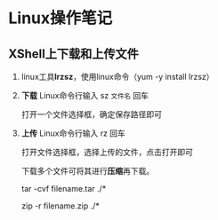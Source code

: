 # Linux操作笔记

## XShell上下载和上传文件

1. linux工具**lrzsz**，使用linux命令（yum -y install lrzsz）

2. **下载**    Linux命令行输入    sz `文件名`     回车

   打开一个文件选择框，确定保存路径即可

3. **上传**    Linux命令行输入    rz   回车   

   打开文件选择框，选择上传的文件，点击打开即可
   
   
   
   下载多个文件可将其进行**压缩**再下载。
   
   tar  -cvf    filename.tar     ./*
   
   zip  -r  filename.zip    ./*
